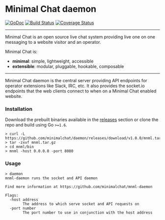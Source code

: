 # Minimal Chat daemon

[![GoDoc](https://godoc.org/github.com/minimalchat/daemon?status.svg)](https://godoc.org/github.com/minimalchat/daemon)
[![Build Status](https://travis-ci.org/minimalchat/daemon.svg?branch=master)](https://travis-ci.org/minimalchat/daemon)
[![Coverage Status](https://coveralls.io/repos/github/minimalchat/daemon/badge.svg?branch=master)](https://coveralls.io/github/minimalchat/daemon?branch=master)

---

Minimal Chat is an open source live chat system providing live one on one messaging to a website visitor and an operator.

Minimal Chat is:
-   **minimal**: simple, lightweight, accessible
-   **extensible**: modular, pluggable, hookable, composable 

---

Minimal Chat daemon is the central server providing API endpoints for operator extensions like Slack, IRC, etc. It also provides the socket.io endpoints that the web clients connect to when on a Minimal Chat enabled website.

### Installation

Download the prebuilt binaries available in the [releases]() section or clone the repo and build using Go `>=1.6`.

```
> curl -L https://github.com/minimalchat/daemon/releases/download/v1.0.0/mnml.tar.gz
> tar -zxvf mnml.tar.gz
> cd mnml/bin
> mnml -host 0.0.0.0 -port 8080
```
### Usage

```
> daemon
mnml-daemon runs the socket and API daemon

Find more information at https://github.com/minimalchat/mnml-daemon

Flags:
  -host address
        The address to which serve socket and API requests on
  -port number
        The port number to use in conjunction with the host address
```
